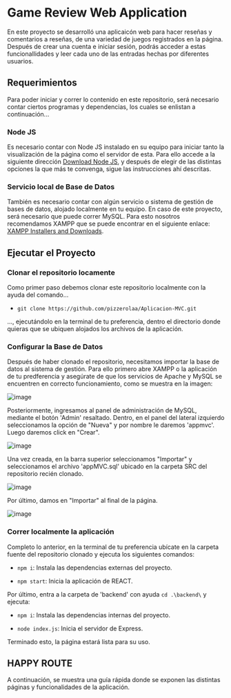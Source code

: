 # Game Review Web Application

En este proyecto se desarrolló una aplicaicón web para hacer reseñas y comentarios a reseñas, de una variedad de juegos registrados en la página. Después de crear una cuenta e iniciar sesión, podrás acceder a estas funcionallidades y leer cada uno de las entradas hechas por diferentes usuarios.

## Requerimientos

Para poder iniciar y correr lo contenido en este repositorio, será necesario contar ciertos programas y dependencias, los cuales se enlistan a continuación...

### Node JS

Es necesario contar con Node JS instalado en su equipo para iniciar tanto la visualización de la página como el servidor de esta. Para ello accede a la siguiente dirección [Download Node JS](https://nodejs.org/en/download/package-manager), y después de elegir de las distintas opciones la que más te convenga, sigue las instrucciones ahí descritas.

### Servicio local de Base de Datos 

También es necesario contar con algún servicio o sistema de gestión de bases de datos, alojado localmente en tu equipo. En caso de este proyecto, será necesario que puede correr MySQL. Para esto nosotros recomendamos XAMPP que se puede encontrar en el siguiente enlace: [XAMPP Installers and Downloads](https://www.apachefriends.org/es/index.html).

## Ejecutar el Proyecto

### Clonar el repositorio locamente

Como primer paso debemos clonar este repositorio localmente con la ayuda del comando...

- `git clone https://github.com/pizzerolaa/Aplicacion-MVC.git`

..., ejecutándolo en la terminal de tu preferencia, dentro el directorio donde quieras que se ubiquen alojados los archivos de la aplicación. 

### Configurar la Base de Datos

Después de haber clonado el repositorio, necesitamos importar la base de datos al sistema de gestión. Para ello primero abre XAMPP o la aplicación de tu predferencia y asegúrate de que los servicios de Apache y MySQL se encuentren en correcto funcionamiento, como se muestra en la imagen:

![image](https://github.com/pizzerolaa/Aplicacion-MVC/assets/128638772/a82ba355-6b8a-4f82-a11c-e194d3ff97a9)

Posteriormente, ingresamos al panel de administración de MySQL, mediante el botón 'Admin' resaltado. Dentro, en el panel del lateral izquierdo seleccionamos la opción de "Nueva" y por nombre le daremos 'appmvc'. Luego daremos click en "Crear".

![image](https://github.com/pizzerolaa/Aplicacion-MVC/assets/128638772/cfff52c9-9356-4c28-acf6-313d595aace4)

Una vez creada, en la barra superior seleccionamos "Importar" y seleccionamos el archivo 'appMVC.sql' ubicado en la carpeta SRC del repositorio recién clonado.

![image](https://github.com/pizzerolaa/Aplicacion-MVC/assets/128638772/bc38ded2-8de6-4da6-9825-9ae9b1c477b5)

Por último, damos en "Importar" al final de la página.

![image](https://github.com/pizzerolaa/Aplicacion-MVC/assets/128638772/a1fc1d23-d6eb-4cd7-8a24-b64d7571ba54)

### Correr localmente la aplicación

Completo lo anterior, en la terminal de tu preferencia ubícate en la carpeta fuente del repositorio clonado y ejecuta los siguientes comandos:

- `npm i`: Instala las dependencias externas del proyecto.

- `npm start`: Inicia la aplicación de REACT.


Por último, entra a la carpeta de 'backend' con ayuda `cd .\backend\` y ejecuta:

- `npm i`: Instala las dependencias internas del proyecto.

- `node index.js`: Inicia el servidor de Express.


Terminado esto, la página estará lista para su uso.

## HAPPY ROUTE

A continuación, se muestra una guía rápida donde se exponen las distintas páginas y funcionalidades de la aplicación.
